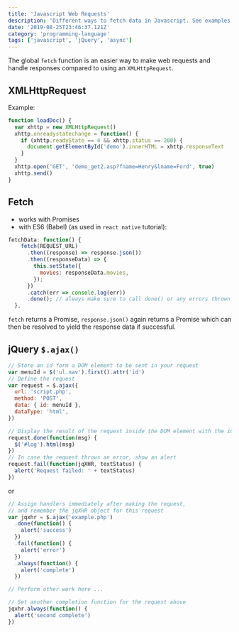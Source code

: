 ```yaml
---
title: 'Javascript Web Requests'
description: 'Different ways to fetch data in Javascript. See examples and compare how to make web requests with XMLHttpRequest, the Fetch API and jQuery'
date: '2019-08-25T23:46:37.121Z'
category: 'programming-language'
tags: ['javascript', 'jQuery', 'async']
---
```


The global `fetch` function is an easier way to make web requests and handle responses compared to using an `XMLHttpRequest`.

## XMLHttpRequest

Example:

```js
function loadDoc() {
  var xhttp = new XMLHttpRequest()
  xhttp.onreadystatechange = function() {
    if (xhttp.readyState == 4 && xhttp.status == 200) {
      document.getElementById('demo').innerHTML = xhttp.responseText
    }
  }
  xhttp.open('GET', 'demo_get2.asp?fname=Henry&lname=Ford', true)
  xhttp.send()
}
```

## Fetch

- works with Promises
- with ES6 (Babel) (as used in `react native` tutorial):

```js
fetchData: function() {
    fetch(REQUEST_URL)
      .then((response) => response.json())
      .then((responseData) => {
        this.setState({
          movies: responseData.movies,
        });
      })
      .catch(err => console.log(err))
      .done(); // always make sure to call done() or any errors thrown will get swallowed.
  },
```

`fetch` returns a Promise, `response.json()` again returns a Promise which can then be resolved to yield the response data if successful.

## jQuery `$.ajax()`

```js
// Store an id form a DOM element to be sent in your request
var menuId = $('ul.nav').first().attr('id')
// Define the request
var request = $.ajax({
  url: 'script.php',
  method: 'POST',
  data: { id: menuId },
  dataType: 'html',
})

// Display the result of the request inside the DOM element with the id `log`
request.done(function(msg) {
  $('#log').html(msg)
})
// In case the request throws an error, show an alert
request.fail(function(jqXHR, textStatus) {
  alert('Request failed: ' + textStatus)
})
```

or

```js
// Assign handlers immediately after making the request,
// and remember the jqXHR object for this request
var jqxhr = $.ajax('example.php')
  .done(function() {
    alert('success')
  })
  .fail(function() {
    alert('error')
  })
  .always(function() {
    alert('complete')
  })

// Perform other work here ...

// Set another completion function for the request above
jqxhr.always(function() {
  alert('second complete')
})
```
